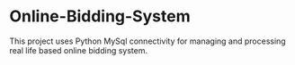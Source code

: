 # Online-Bidding-System
This project uses Python MySql connectivity for managing and processing real life based online bidding system.
